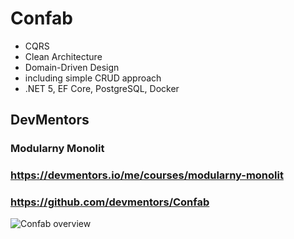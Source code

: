 # Confab
* CQRS
* Clean Architecture
* Domain-Driven Design
* including simple CRUD approach
* .NET 5, EF Core, PostgreSQL, Docker

## DevMentors

### Modularny Monolit

### https://devmentors.io/me/courses/modularny-monolit

### https://github.com/devmentors/Confab

![Confab overview](https://raw.githubusercontent.com/devmentors/Confab/master/assets/confab_overview.png)
